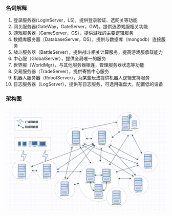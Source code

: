 ### 名词解释
1. 登录服务器(LoginServer，LS)，提供登录验证、选网关等功能
2. 网关服务器(GateWay，GateServer，GW)，提供选游戏服相关功能
3. 游戏服务器（GameServer，GS），提供游戏的主要逻辑服务
4. 数据库服务器（DatabaseServer，DS），提供与数据库（mongodb）连接服务
5. 战斗服务器（BattleServer），提供战斗相关计算服务，提高游戏服承载能力
6. 中心服（GlobalServer），提供全局唯一的服务
7. 世界服（WorldMgr），与其他服务器相连，管理服务器状态等功能
8. 交易服务器（TradeServer），提供寄售中心服务
9. 机器人服务器（RobotServer），为某些玩法提供机器人逻辑支持服务
10. 日志服务器（LogServer），提供写日志服务，可选用磁盘大，配置低的设备

### 架构图
![image](https://github.com/AstroHiz/game/blob/master/server/doc/%E6%9E%B6%E6%9E%84%E5%9B%BE.png)

